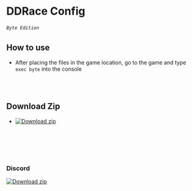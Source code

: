 
# DDRace Config    
###### ``Byte Edition``

## How to use
 
- After placing the files in the game location, go to the game and type ``exec byte`` into the console

<br />
<br />

## Download Zip
- [![Download zip](https://custom-icon-badges.herokuapp.com/badge/-Download-blue?style=for-the-badge&logo=download&logoColor=white "Download zip")](https://github.com/Psychorot/DDrace_Config_V2/archive/refs/heads/main.zip)
<br />
<br />
<br />
<br />

### Discord
[![Download zip](https://www.freepnglogos.com/uploads/discord-logo-png/meltdown-esports-bars-19.png "Discord")](https://discord.gg/UHgBk5r66T)

